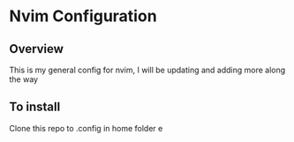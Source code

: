 # Nvim Configuration

## Overview

This is my general config for nvim, I will be updating and adding more along the way

## To install

Clone this repo to .config in home folder
e
